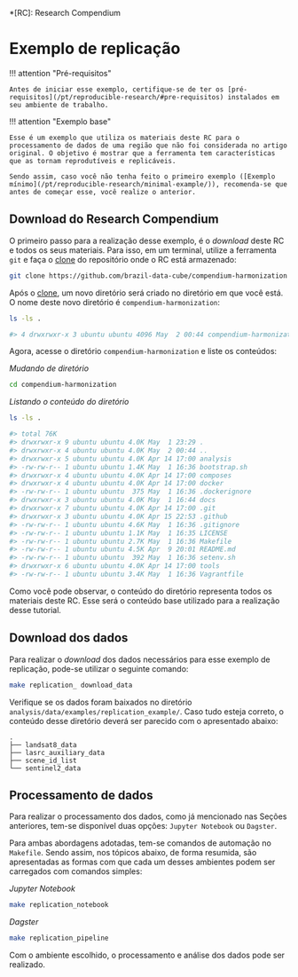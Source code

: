*[RC]: Research Compendium

# Exemplo de replicação

!!! attention "Pré-requisitos"

    Antes de iniciar esse exemplo, certifique-se de ter os [pré-requisitos](/pt/reproducible-research/#pre-requisitos) instalados em seu ambiente de trabalho.

!!! attention "Exemplo base"

    Esse é um exemplo que utiliza os materiais deste RC para o processamento de dados de uma região que não foi considerada no artigo original. O objetivo é mostrar que a ferramenta tem características que as tornam reprodutíveis e replicáveis.

    Sendo assim, caso você não tenha feito o primeiro exemplo ([Exemplo mínimo](/pt/reproducible-research/minimal-example/)), recomenda-se que antes de começar esse, você realize o anterior.


## Download do Research Compendium

O primeiro passo para a realização desse exemplo, é o *download* deste RC e todos os seus materiais. Para isso, em um terminal, utilize a ferramenta `git` e faça o [clone](https://git-scm.com/docs/git-clone) do repositório onde o RC está armazenado:

``` sh
git clone https://github.com/brazil-data-cube/compendium-harmonization
```

Após o [clone](https://git-scm.com/docs/git-clone), um novo diretório será criado no diretório em que você está. O nome deste novo diretório é `compendium-harmonization`:

``` sh
ls -ls .

#> 4 drwxrwxr-x 3 ubuntu ubuntu 4096 May  2 00:44 compendium-harmonization
```

Agora, acesse o diretório `compendium-harmonization` e liste os conteúdos:

*Mudando de diretório*
``` sh
cd compendium-harmonization
```

*Listando o conteúdo do diretório*

``` sh
ls -ls .

#> total 76K
#> drwxrwxr-x 9 ubuntu ubuntu 4.0K May  1 23:29 .
#> drwxrwxr-x 4 ubuntu ubuntu 4.0K May  2 00:44 ..
#> drwxrwxr-x 5 ubuntu ubuntu 4.0K Apr 14 17:00 analysis
#> -rw-rw-r-- 1 ubuntu ubuntu 1.4K May  1 16:36 bootstrap.sh
#> drwxrwxr-x 4 ubuntu ubuntu 4.0K Apr 14 17:00 composes
#> drwxrwxr-x 4 ubuntu ubuntu 4.0K Apr 14 17:00 docker
#> -rw-rw-r-- 1 ubuntu ubuntu  375 May  1 16:36 .dockerignore
#> drwxrwxr-x 3 ubuntu ubuntu 4.0K May  1 16:44 docs
#> drwxrwxr-x 7 ubuntu ubuntu 4.0K Apr 14 17:00 .git
#> drwxrwxr-x 3 ubuntu ubuntu 4.0K Apr 15 22:53 .github
#> -rw-rw-r-- 1 ubuntu ubuntu 4.6K May  1 16:36 .gitignore
#> -rw-rw-r-- 1 ubuntu ubuntu 1.1K May  1 16:35 LICENSE
#> -rw-rw-r-- 1 ubuntu ubuntu 2.7K May  1 16:36 Makefile
#> -rw-rw-r-- 1 ubuntu ubuntu 4.5K Apr  9 20:01 README.md
#> -rw-rw-r-- 1 ubuntu ubuntu  392 May  1 16:36 setenv.sh
#> drwxrwxr-x 6 ubuntu ubuntu 4.0K Apr 14 17:00 tools
#> -rw-rw-r-- 1 ubuntu ubuntu 3.4K May  1 16:36 Vagrantfile
```

Como você pode observar, o conteúdo do diretório representa todos os materiais deste RC. Esse será o conteúdo base utilizado para a realização desse tutorial.

## Download dos dados

Para realizar o *download* dos dados necessários para esse exemplo de replicação, pode-se utilizar o seguinte comando:

``` sh
make replication_ download_data
```

Verifique se os dados foram baixados no diretório `analysis/data/examples/replication_example/`. Caso tudo esteja correto, o conteúdo desse diretório deverá ser parecido com o apresentado abaixo:

```
.
├── landsat8_data
├── lasrc_auxiliary_data
├── scene_id_list
└── sentinel2_data
```

## Processamento de dados

Para realizar o processamento dos dados, como já mencionado nas Seções anteriores, tem-se disponível duas opções: `Jupyter Notebook` ou `Dagster`.

Para ambas abordagens adotadas, tem-se comandos de automação no `Makefile`. Sendo assim, nos tópicos abaixo, de forma resumida, são apresentadas as formas com que cada um desses ambientes podem ser carregados com comandos simples:

*Jupyter Notebook*

``` sh
make replication_notebook
```

*Dagster*

``` sh
make replication_pipeline
```

Com o ambiente escolhido, o processamento e análise dos dados pode ser realizado.
